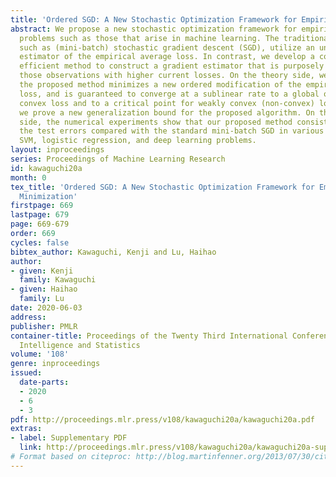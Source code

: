 ```yaml
---
title: 'Ordered SGD: A New Stochastic Optimization Framework for Empirical Risk Minimization'
abstract: We propose a new stochastic optimization framework for empirical risk minimization
  problems such as those that arise in machine learning. The traditional approaches,
  such as (mini-batch) stochastic gradient descent (SGD), utilize an unbiased gradient
  estimator of the empirical average loss. In contrast, we develop a computationally
  efficient method to construct a gradient estimator that is purposely biased toward
  those observations with higher current losses. On the theory side, we show that
  the proposed method minimizes a new ordered modification of the empirical average
  loss, and is guaranteed to converge at a sublinear rate to a global optimum for
  convex loss and to a critical point for weakly convex (non-convex) loss. Furthermore,
  we prove a new generalization bound for the proposed algorithm. On the empirical
  side, the numerical experiments show that our proposed method consistently improves
  the test errors compared with the standard mini-batch SGD in various models including
  SVM, logistic regression, and deep learning problems.
layout: inproceedings
series: Proceedings of Machine Learning Research
id: kawaguchi20a
month: 0
tex_title: 'Ordered SGD: A New Stochastic Optimization Framework for Empirical Risk
  Minimization'
firstpage: 669
lastpage: 679
page: 669-679
order: 669
cycles: false
bibtex_author: Kawaguchi, Kenji and Lu, Haihao
author:
- given: Kenji
  family: Kawaguchi
- given: Haihao
  family: Lu
date: 2020-06-03
address: 
publisher: PMLR
container-title: Proceedings of the Twenty Third International Conference on Artificial
  Intelligence and Statistics
volume: '108'
genre: inproceedings
issued:
  date-parts:
  - 2020
  - 6
  - 3
pdf: http://proceedings.mlr.press/v108/kawaguchi20a/kawaguchi20a.pdf
extras:
- label: Supplementary PDF
  link: http://proceedings.mlr.press/v108/kawaguchi20a/kawaguchi20a-supp.pdf
# Format based on citeproc: http://blog.martinfenner.org/2013/07/30/citeproc-yaml-for-bibliographies/
---
```

